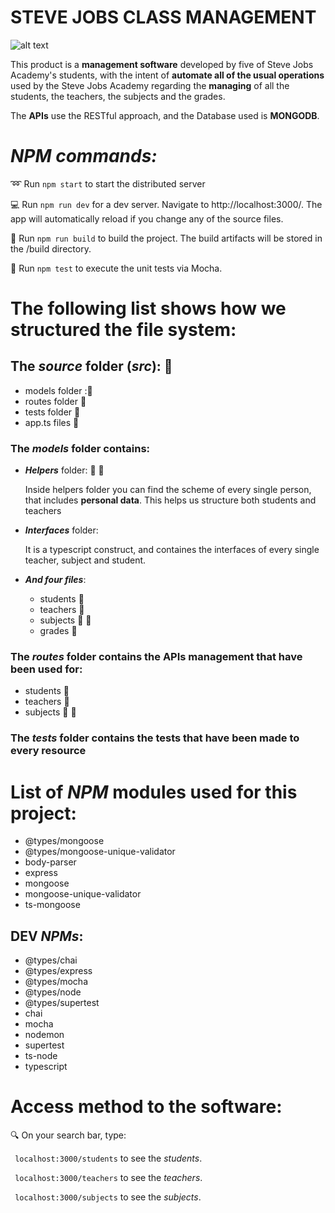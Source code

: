 # STEVE JOBS CLASS MANAGEMENT 

![alt text](https://pbs.twimg.com/profile_images/894570719127928833/8I-xlHzY_400x400.jpg)

This product is a **management software** developed by five of Steve Jobs Academy's students, with the intent of **automate all of the usual operations** used by the Steve Jobs Academy regarding the **managing** of all the students, the teachers, the subjects and the grades.


The **APIs** use the RESTful approach, and the Database used is **MONGODB**.

  # _NPM commands:_
    
   :loop: Run `npm start` to start the distributed server 
   
   :computer: Run `npm run dev` for a dev server. Navigate to http://localhost:3000/. The app will automatically reload if you change any of the source files. 
   
   :hammer: Run `npm run build` to build the project. The build artifacts will be stored in the /build directory. 
   
   :mag_right: Run `npm test` to execute the unit tests via Mocha. 
   

 # The following list shows how we structured the file system:

 ## The _**source**_ folder (_**src**_): :notebook_with_decorative_cover:
  * models folder ::file_folder:
  * routes folder :file_folder:
  * tests folder :file_folder:
  * app.ts files :page_with_curl:
  
 
  
  
### The _***models***_ folder contains:
  * _**Helpers**_ folder: :man: :woman:
  
    Inside helpers folder you can find the scheme of every single person, that includes **personal data**.
    This helps us structure both students and teachers 
  * _**Interfaces**_ folder:
  
    It is a typescript construct, and containes the interfaces of every single teacher, subject and student.
  * _**And four files**_:
    * students :bow:
    * teachers :man:
    * subjects :blue_book: :orange_book:
    * grades :100:
    
 
    
### The _***routes***_ folder contains the APIs management that have been used for:
   * students :bow:
   * teachers :man:
   * subjects :blue_book: :orange_book:
   
   
   
### The _***tests***_ folder contains the tests that have been made to every resource

# List of _NPM_ modules used for this project:
   * @types/mongoose 
   * @types/mongoose-unique-validator
   * body-parser
   * express
   * mongoose
   * mongoose-unique-validator
   * ts-mongoose
   
## DEV _NPMs_:
  * @types/chai
  * @types/express
  * @types/mocha
  * @types/node
  * @types/supertest
  * chai
  * mocha
  * nodemon
  * supertest
  * ts-node
  * typescript


# Access method to the software:

:mag: On your search bar, type:

` localhost:3000/students` to see the *students*.

` localhost:3000/teachers` to see the *teachers*.

` localhost:3000/subjects` to see the *subjects*.
